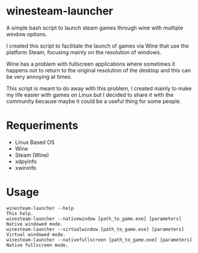 # winesteam-launcher
A simple bash script to launch steam games through wine with multiple window options.

I created this script to facilitate the launch of games via Wine that use the platform Steam, focusing mainly on the resolution of windows.

Wine has a problem with fullscreen applications where sometimes it happens not to return to the original resolution of the desktop and this can be very annoying at times.

This script is meant to do away with this problem, I created mainly to make my life easier with games on Linux but I decided to share it with the community because maybe it could be a useful thing for some people.

# Requeriments
* Linux Based OS
* Wine
* Steam (Wine)
* xdpyinfo
* xwininfo

# Usage

```
winesteam-launcher --help                                                This help.
winesteam-launcher --nativewindow [path_to_game.exe] [parameters]        Native windowed mode.
winesteam-launcher --virtualwindow [path_to_game.exe] [parameters]       Virtual windowed mode.
winesteam-launcher --nativefullscreen [path_to_game.exe] [parameters]    Native fullscreen mode.
```
